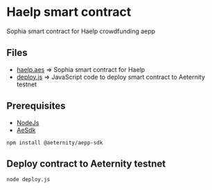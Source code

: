 # Haelp smart contract
Sophia smart contract for Haelp crowdfunding aepp

## Files
- [haelp.aes](./haelp.aes) => 
Sophia smart contract for Haelp
- [deploy.js](./deploy.js) =>
JavaScript code to deploy smart contract to Aeternity testnet

## Prerequisites
- [NodeJs](https://nodejs.org/en/download/)
- [AeSdk](https://docs.aeternity.com/aepp-sdk-js)
 
```
npm install @aeternity/aepp-sdk
```

## Deploy contract to Aeternity testnet

```
node deploy.js
```
